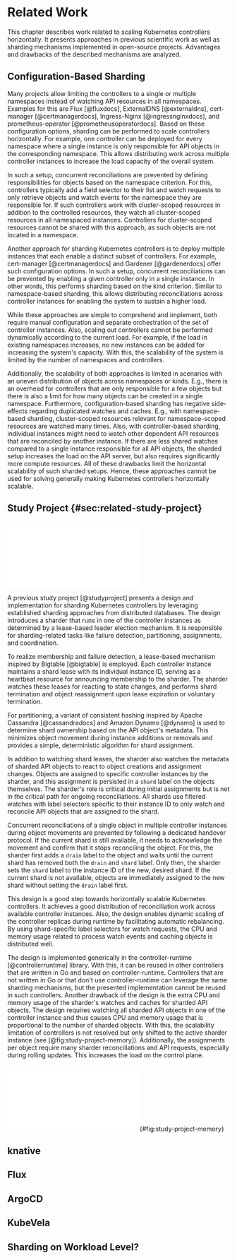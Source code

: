# Related Work

This chapter describes work related to scaling Kubernetes controllers horizontally.
It presents approaches in previous scientific work as well as sharding mechanisms implemented in open-source projects.
Advantages and drawbacks of the described mechanisms are analyzed.

## Configuration-Based Sharding

Many projects allow limiting the controllers to a single or multiple namespaces instead of watching API resources in all namespaces.
Examples for this are Flux [@fluxdocs], ExternalDNS [@externaldns], cert-manager [@certmanagerdocs], Ingress-Nginx [@ingressnginxdocs], and prometheus-operator [@prometheusoperatordocs].
Based on these configuration options, sharding can be performed to scale controllers horizontally.
For example, one controller can be deployed for every namespace where a single instance is only responsible for API objects in the corresponding namespace.
This allows distributing work across multiple controller instances to increase the load capacity of the overall system.

In such a setup, concurrent reconciliations are prevented by defining responsibilities for objects based on the namespace criterion.
For this, controllers typically add a field selector to their list and watch requests to only retrieve objects and watch events for the namespace they are responsible for.
If such controllers work with cluster-scoped resources in addition to the controlled resources, they watch all cluster-scoped resources in all namespaced instances.
Controllers for cluster-scoped resources cannot be shared with this approach, as such objects are not located in a namespace.

Another approach for sharding Kubernetes controllers is to deploy multiple instances that each enable a distinct subset of controllers.
For example, cert-manager [@certmanagerdocs] and Gardener [@gardenerdocs] offer such configuration options.
In such a setup, concurrent reconciliations can be prevented by enabling a given controller only in a single instance.
In other words, this performs sharding based on the kind criterion.
Similar to namespace-based sharding, this allows distributing reconciliations across controller instances for enabling the system to sustain a higher load.

While these approaches are simple to comprehend and implement, both require manual configuration and separate orchestration of the set of controller instances.
Also, scaling out controllers cannot be performed dynamically according to the current load.
For example, if the load in existing namespaces increases, no new instances can be added for increasing the system's capacity.
With this, the scalability of the system is limited by the number of namespaces and controllers.

Additionally, the scalability of both approaches is limited in scenarios with an uneven distribution of objects across namespaces or kinds.
E.g., there is an overhead for controllers that are only responsible for a few objects but there is also a limit for how many objects can be created in a single namespace.
Furthermore, configuration-based sharding has negative side-effects regarding duplicated watches and caches.
E.g., with namespace-based sharding, cluster-scoped resources relevant for namespace-scoped resources are watched many times.
Also, with controller-based sharding, individual instances might need to watch other dependent API resources that are reconciled by another instance.
If there are less shared watches compared to a single instance responsible for all API objects, the sharded setup increases the load on the API server, but also requires significantly more compute resources.
All of these drawbacks limit the horizontal scalability of such sharded setups.
Hence, these approaches cannot be used for solving generally making Kubernetes controllers horizontally scalable.

## Study Project {#sec:related-study-project}

![Study project sharding architecture [@studyproject]](../assets/study-project-design.pdf)

A previous study project [@studyproject] presents a design and implementation for sharding Kubernetes controllers by leveraging established sharding approaches from distributed databases.
The design introduces a sharder that runs in one of the controller instances as determined by a lease-based leader election mechanism.
It is responsible for sharding-related tasks like failure detection, partitioning, assignments, and coordination.

To realize membership and failure detection, a lease-based mechanism inspired by Bigtable [@bigtable] is employed.
Each controller instance maintains a shard lease with its individual instance ID, serving as a heartbeat resource for announcing membership to the sharder.
The sharder watches these leases for reacting to state changes, and performs shard termination and object reassignment upon lease expiration or voluntary termination.

For partitioning, a variant of consistent hashing inspired by Apache Cassandra [@cassandradocs] and Amazon Dynamo [@dynamo] is used to determine shard ownership based on the API object's metadata.
This minimizes object movement during instance additions or removals and provides a simple, deterministic algorithm for shard assignment.

In addition to watching shard leases, the sharder also watches the metadata of sharded API objects to react to object creations and assignment changes.
Objects are assigned to specific controller instances by the sharder, and this assignment is persisted in a `shard` label on the objects themselves.
The sharder's role is critical during initial assignments but is not in the critical path for ongoing reconciliations.
All shards use filtered watches with label selectors specific to their instance ID to only watch and reconcile API objects that are assigned to the shard.

Concurrent reconciliations of a single object in multiple controller instances during object movements are prevented by following a dedicated handover protocol.
If the current shard is still available, it needs to acknowledge the movement and confirm that it stops reconciling the object.
For this, the sharder first adds a `drain` label to the object and waits until the current shard has removed both the `drain` and `shard` label.
Only then, the sharder sets the `shard` label to the instance ID of the new, desired shard.
If the current shard is not available, objects are immediately assigned to the new shard without setting the `drain` label first.

This design is a good step towards horizontally scalable Kubernetes controllers.
It achieves a good distribution of reconciliation work across available controller instances.
Also, the design enables dynamic scaling of the controller replicas during runtime by facilitating automatic rebalancing.
By using shard-specific label selectors for watch requests, the CPU and memory usage related to process watch events and caching objects is distributed well.

The design is implemented generically in the controller-runtime [@controllerruntime] library.
With this, it can be reused in other controllers that are written in Go and based on controller-runtime.
Controllers that are not written in Go or that don't use controller-runtime can leverage the same sharding mechanisms, but the presented implementation cannot be reused in such controllers.
Another drawback of the design is the extra CPU and memory usage of the sharder's watches and caches for sharded API objects.
The design requires watching all sharded API objects in one of the controller instance and thus causes CPU and memory usage that is proportional to the number of sharded objects.
With this, the scalability limitation of controllers is not resolved but only shifted to the active sharder instance (see [@fig:study-project-memory]).
Additionally, the assignments per object require many sharder reconciliations and API requests, especially during rolling updates.
This increases the load on the control plane.

![Study project memory usage by pod [@studyproject]](../assets/study-project-memory.pdf){#fig:study-project-memory}

## knative

<!--
See references in <https://github.com/timebertt/thesis-controller-sharding/issues/1>, tracking issue <https://github.com/knative/pkg/issues/1181>, documentation <https://knative.dev/docs/serving/config-ha/>.

- controller HA (per-reconciler leader election) [@mooresharding]
  - goal: fast failover for increased availability
  - split reconcilers' keyspaces into buckets
  - leader election per bucket
    - extra API request volume
  - implementation on controller-side
  - reconcilers need to check whether they are responsible for an enqueued object
  - all instances run all informers
  - watches are not restricted to shard
    - memory usage is not distributed, only CPU usage
  - no guarantees about even distribution of buckets

- StatefulSet-based controllers
  - goal: bound worst-case downtime to 1/N, avoid single point of failure
  - no fast fail-overs

Summary:

- purpose is high availability
- not horizontal scaling
-->

## Flux

<!--
See <https://fluxcd.io/flux/installation/configuration/sharding/>.

- label-based sharding
- users need to set up multiple instances with distinct label selectors manually
- users need to label objects manually, no automatic assignment to shards
-->

## ArgoCD

<!--
See:

- benchmarks:
  - <https://aws.amazon.com/blogs/opensource/argo-cd-application-controller-scalability-testing-on-amazon-eks/>
  - <https://cnoe.io/blog/argo-cd-application-scalability>
- docs:
  - <https://argo-cd.readthedocs.io/en/stable/operator-manual/high_availability/#argocd-application-controller>
  - <https://www.infracloud.io/blogs/sharding-clusters-across-argo-cd-application-controller-replicas/>
  - <https://argocd-operator.readthedocs.io/en/latest/reference/argocd/#controller-options>
- initial implementation: <https://github.com/argoproj/argo-cd/issues/4284>
- dynamic rebalancing: <https://github.com/argoproj/argo-cd/pull/15036>
  - <https://github.com/argoproj/argo-cd/blob/master/docs/proposals/rebalancing-clusters-across-shards-dynamically.md>

Summary:

- application controller is sharded by cluster (shard key = cluster)
- all applications on one cluster are assigned to the same shard
- shard can be assigned manually in cluster secret
- algorithm:
  - legacy: `hash(cluster secret UID) % replicas`
  - now: round-robin
- supports dynamic scaling based on clusters per shard
-->

## KubeVela

<!--
See <https://kubevela.io/docs/platform-engineers/system-operation/controller-sharding/>

- also uses labels to assign objects to shards
- also uses webhook (in master) to add labels
- dynamic shard discovery by default?
- only runs shards for the "main" controller, other controllers still run in master
- no resyncs: objects need to be recreated/assigned/reassigned manually
  - when master is down, objects stay unassigned
  - when assigned shard is down, objects are not moved
- static shard names?
-->

## Sharding on Workload Level?

<!--
- ingress controller sharding by route: <https://docs.openshift.com/container-platform/4.14/networking/ingress-sharding.html>
- machine learning applications: <https://medium.com/workday-engineering/implementing-a-fully-automated-sharding-strategy-on-kubernetes-for-multi-tenanted-machine-learning-4371c48122ae>

### Prometheus

- not controller-based sharding, but uses API machinery for service discovery
- `modulus` in service discovery config: <https://prometheus.io/docs/prometheus/latest/configuration/configuration/#relabel_config>
- support for automatic sharding in prometheus-operator: <https://github.com/prometheus-operator/prometheus-operator/blob/main/Documentation/user-guides/shards-and-replicas.md>
- hash the discovered `__address__` label to distribute scrape targets across multiple instances
- no dynamic resharding/rebalancing, only applies to new scrapes
  - scaling down shards does not reshard data onto remaining instances, it must be manually moved
  - scaling up shards does not reshard data, but it will continue to be available from the same instances

### kube-state-metrics

See <https://github.com/kubernetes/kube-state-metrics#horizontal-sharding>.

- horizontal sharding with multiple `Deployments`
  - only serve a subset of object metrics
  - all instances watch, marshal, and cache all objects!
  - sharding benefit is only on the serving/scraping side -> quickly return to Prometheus
  - each instance must have a shard index (`--shard`) and the total number of shards configured (`--total-shards`) -> no membership, failure detection, etc.
  - partitioning using md5 of UID and modulo `--total-shards`
  - coordination, object assignment not needed: Prometheus deduplicates time series (or rather the queries `without(instance)`)
- automated horizontal sharding via `StatefulSet`
  - automatically discover shard index and total number of shards
  - rollout includes a downtime for each shard
- sharding by node for pod metrics using `DaemonSet`
  - watch with field selector for `spec.nodeName`
  - distributes watch and cache across instances
  - rollout includes a downtime for each shard
-->
